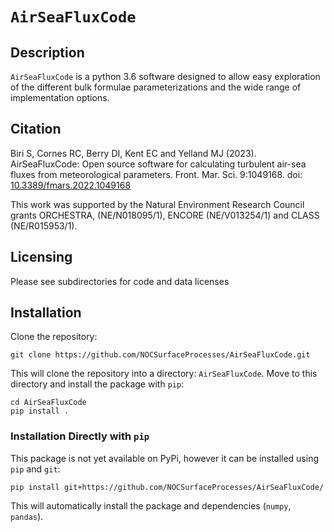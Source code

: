# `AirSeaFluxCode`

## Description

`AirSeaFluxCode` is a python 3.6 software designed to allow easy exploration of the different bulk formulae parameterizations and the wide range of implementation options.

## Citation

Biri S, Cornes RC, Berry DI, Kent EC and Yelland MJ (2023). AirSeaFluxCode: Open source software for calculating turbulent air-sea fluxes from meteorological parameters. Front. Mar. Sci. 9:1049168. doi: [10.3389/fmars.2022.1049168](https://www.frontiersin.org/articles/10.3389/fmars.2022.1049168/full)

This work was supported by the Natural Environment Research Council grants ORCHESTRA, (NE/N018095/1), ENCORE (NE/V013254/1) and CLASS (NE/R015953/1).

## Licensing

Please see subdirectories for code and data licenses 

## Installation

Clone the repository:

```console
git clone https://github.com/NOCSurfaceProcesses/AirSeaFluxCode.git
```

This will clone the repository into a directory: `AirSeaFluxCode`. Move to this directory and
install the package with `pip`:

```console
cd AirSeaFluxCode
pip install .
```

### Installation Directly with `pip`

This package is not yet available on PyPi, however it can be installed using `pip` and `git`:

```console
pip install git+https://github.com/NOCSurfaceProcesses/AirSeaFluxCode/
```

This will automatically install the package and dependencies (`numpy`, `pandas`).
